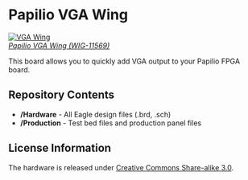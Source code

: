 Papilio VGA Wing
================

[![VGA Wing](https://dlnmh9ip6v2uc.cloudfront.net/images/products/1/1/5/6/9/11569-01_medium.jpg)  
*Papilio VGA Wing (WIG-11569)*](https://www.sparkfun.com/products/11569)

This board allows you to quickly add VGA output to your Papilio FPGA board. 

Repository Contents
-------------------
* **/Hardware** - All Eagle design files (.brd, .sch)
* **/Production** - Test bed files and production panel files

License Information
-------------------
The hardware is released under [Creative Commons Share-alike 3.0](http://creativecommons.org/licenses/by-sa/3.0/).  